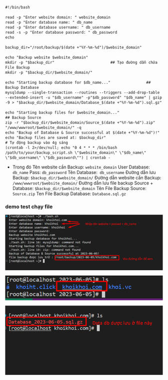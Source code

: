 ```
#!/bin/bash

read -p "Enter website domain: " website_domain
read -p "Enter database name: " db_name
read -p "Enter database username: " db_username
read -s -p "Enter database password: " db_password
echo

backup_dir="/root/backup/$(date +"%Y-%m-%d")/$website_domain"

echo "Backup website $website_domain"
mkdir -p "$backup_dir"                         ## Tạo đường dẫn chứa File Backup
mkdir -p "$backup_dir/$website_domain/"

echo "Starting backup database for $db_name..."                ## Backup Database
mysqldump --single-transaction --routines --triggers --add-drop-table --extended-insert -u "$db_username" -p"$db_password" "$db_name" | gzip -9 > "$backup_dir/$website_domain/Database_$(date +"%Y-%m-%d").sql.gz"

echo "Starting backup files for $website_domain..."                   ## Backup Source
zip -r "$backup_dir/$website_domain/Source_$(date +"%Y-%m-%d").zip" "/www/wwwroot/$website_domain/" -q
echo "Backup of Database & Source successful at $(date +"%Y-%m-%d")!"
echo "Backup files are saved at: $backup_dir"
# Tự động backup vào 4g sáng 
(crontab -l 2>/dev/null; echo "0 4 * * * /bin/bash /path/to/your/backup_script.sh \"$website_domain\" \"$db_name\" \"$db_username\" \"$db_password\"") | crontab -
```

- Trong đó 
Tên website cần Backup: `website_domain`
User Database: `db_name`
Pass: `db_password`
Tên Database:` db_username`
Đường dẫn lưu Backup: `$backup_dir/$website_domain/`
Đường dẫn website cần Backup: `/www/wwwroot/$website_domain/`
Đường dẫn lưu file backup Source + Database: `$backup_dir/$website_domain`
Tên File Backup Source: `Source.zip`
Ten File Backup Database: `Database.sql.gz`

### demo test chạy file

![Alt text](image-4.png)


![Alt text](image-5.png)


![Alt text](image-6.png)
